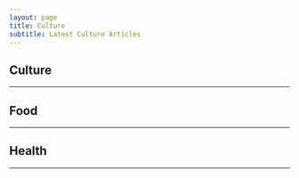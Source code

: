 ```yaml
---
layout: page
title: Culture
subtitle: Latest Culture Articles
---
```


<!-- publish0x culture tags articles -->
<h2>Culture</h2><hr/>
<script src="https://www.publish0x.com/widget/code"></script><publish0x-posts-widget aff="4zbqpvkapr" posts-number="6" content-ids="wX3m980dbN8WJv57"></publish0x-posts-widget>

<!-- publish0x food tags articles -->
<h2>Food</h2><hr/>
<script src="https://www.publish0x.com/widget/code"></script><publish0x-posts-widget aff="4zbqpvkapr" posts-number="6" content-ids="Zav39kYMw3QRNyM4,7OkzLeQweyYRp9oZ"></publish0x-posts-widget>

<!-- publish0x health tags articles -->
<h2>Health</h2><hr/>
<script src="https://www.publish0x.com/widget/code"></script><publish0x-posts-widget aff="4zbqpvkapr" posts-number="9" content-ids="yOMnJqR7BJQXjRLe"></publish0x-posts-widget>
